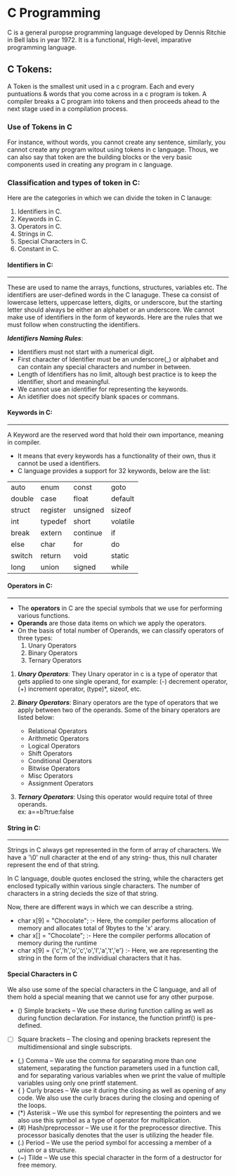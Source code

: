 # C Programming

C is a general puropse programming language developed by Dennis Ritchie in Bell labs in year 1972. It is a functional, High-level, imparative programming language.

## C Tokens:
A Token is the smallest unit used in a c program. Each  and every puntuations & words that you come across in a c program is token. A compiler breaks a C program into tokens and then proceeds ahead to the next stage used in a compilation process.

### Use of Tokens in C

For instance, without words, you cannot create any sentence, similarly, you cannot create any program witout using tokens in c language. Thous, we can also say that token are the building blocks or the very basic components used in creating any program in c language.

### Classification and types of token in C:

Here are the categories in which we can divide the token in C lanauge:

1. Identifiers in C.
2. Keywords in C.
3. Operators in C.
4. Strings in C.
5. Special Characters in C.
6. Constant in C.


#### Identifiers in C:
-----------------------
These are used to name the arrays, functions, structures, variables etc. The identifiers are user-defined words in the C lanaguge. These ca consist of lowercase letters, uppercase letters, digits, or underscore, but the starting letter should always be either an alphabet or an underscore. We cannot make use of identifiers in the form of keywords. Here are the rules that we must follow when constructing the identifiers.

***Identifiers Naming Rules***:

- Identifiers must not start with a numerical digit.
- First character of Identifier must be an underscore(_) or alphabet and can contain any special characters and number in between.
- Length of Identifiers has no limit, altough best practice is to keep the identifier, short and meaningful.
- We cannot use an identifier for representing the keywords.
- An idetifier does not specify blank spaces or commans.


#### Keywords in C:
------------------------
A Keyword are the reserved word that hold their own importance, meaning in compiler.
- It means that every keywords has a functionality of their own, thus it cannot be used a identifiers.
- C language provides a support for 32 keywords, below are the list:

|    |    |    |    |
|-----|---|---|---|
| auto | enum | const | goto |
| double | case | float | default |
| struct | register | unsigned | sizeof |
| int | typedef | short | volatile |
|break | extern | continue | if |
| else | char | for | do |
|switch | return | void | static |
| long | union | signed | while |

#### **Operators in C:**
-------------------------
- The **operators** in C are the special symbols that we use for performing various functions.
- **Operands** are those data items on which we apply the operators.
- On the basis of total number of Operands, we can classify operators of three types: 
    1. Unary Operators
    2. Binary Operators
    3. Ternary Operators

1. ***Unary Operators***:
They Unary operator in c is a type of operator that gets applied to one single operand, for example: (-) decrement operator, (+) increment operator, (type)*, sizeof, etc.

2. ***Binary Operators***:
Binary operators are the type of operators that we apply between two of the operands. Some of the binary operators are listed below:
    - Relational Operators
    - Arithmetic Operators
    - Logical Operators
    - Shift Operators
    - Conditional Operators
    - Bitwise Operators
    - Misc Operators
    - Assignment Operators

3. ***Ternary Operators***:
Using this operator would require total of three operands.<br/>
ex: a==b?true:false


#### **String in C:**
------------------------

Strings in C always get represented in the form of array of characters. We have a '\0' null character at the end of any string- thus, this null charater represent the end of that string.
<p>
In C language, double quotes enclosed the string, while the characters get enclosed typically within various single characters. The number of characters in a string decieds the size of that string.
</p>
<p>
Now, there are different ways in which we can describe a string.<br/>
</p>

- char x[9] = "Chocolate"; :- Here, the compiler performs allocation of memory and allocates total of 9bytes to the 'x' arary.
- char x[] = "Chocolate"; :- Here the compiler performs allocation of memory during the runtime
- char x[9] = {'c','h','o','c','o','l','a','t','e'} :- Here, we are representing the string in the form of the individiual characters that it has.


#### Special Characters in C
We also use some of the special characters in the C language, and all of them hold a special meaning that we cannot use for any other purpose.

- () Simple brackets – We use these during function calling as well as during function declaration. For instance, the function printf() is pre-defined.
- [ ] Square brackets – The closing and opening brackets represent the multidimensional and single subscripts.
- (,) Comma – We use the comma for separating more than one statement, separating the function parameters used in a function call, and for separating various variables when we print the value of multiple variables using only one printf statement.
- { } Curly braces – We use it during the closing as well as opening of any code. We also use the curly braces during the closing and opening of the loops.
- (*) Asterisk – We use this symbol for representing the pointers and we also use this symbol as a type of operator for multiplication.
- (#) Hash/preprocessor – We use it for the preprocessor directive. This processor basically denotes that the user is utilizing the header file.
- (.) Period – We use the period symbol for accessing a member of a union or a structure.
- (~) Tilde – We use this special character in the form of a destructor for free memory.